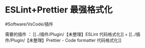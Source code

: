 # ESLint+Prettier 最强格式化

#Software/VsCode/插件

需要的插件 ： [[../插件/Plugin/【未整理】ESLint 代码格式化]] + [[../插件/Plugin/【未整理】Prettier - Code formatter 代码格式化]]


